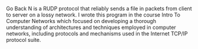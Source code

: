 Go Back N is a RUDP protocol that reliably sends a file in packets from client to server on a lossy network. I wrote this program in the course Intro To Computer Networks which focused on developing a thorough understanding of architectures and techniques employed in computer networks, including protocols and mechanisms used in the Internet TCP/IP protocol suite. 
